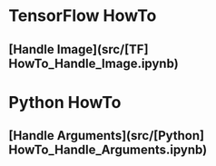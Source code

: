 # TensorFlow HowTo

## [Handle Image](src/[TF] HowTo_Handle_Image.ipynb)

# Python HowTo
## [Handle Arguments](src/[Python] HowTo_Handle_Arguments.ipynb)
